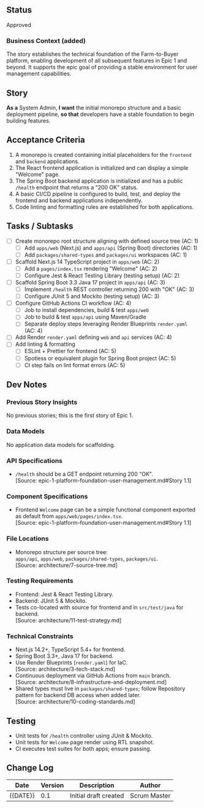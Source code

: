 ## Status
Approved

### Business Context (added)
The story establishes the technical foundation of the Farm-to-Buyer platform, enabling development of all subsequent features in Epic 1 and beyond. It supports the epic goal of providing a stable environment for user management capabilities.

## Story
**As a** System Admin,
**I want** the initial monorepo structure and a basic deployment pipeline,
**so that** developers have a stable foundation to begin building features.

## Acceptance Criteria
1. A monorepo is created containing initial placeholders for the `frontend` and `backend` applications.
2. The React frontend application is initialized and can display a simple "Welcome" page.
3. The Spring Boot backend application is initialized and has a public `/health` endpoint that returns a "200 OK" status.
4. A basic CI/CD pipeline is configured to build, test, and deploy the frontend and backend applications independently.
5. Code linting and formatting rules are established for both applications.

## Tasks / Subtasks
- [ ] Create monorepo root structure aligning with defined source tree (AC: 1)
  - [ ] Add `apps/web` (Next.js) and `apps/api` (Spring Boot) directories (AC: 1)  
  - [ ] Add `packages/shared-types` and `packages/ui` workspaces (AC: 1)
- [ ] Scaffold Next.js 14 TypeScript project in `apps/web` (AC: 2)
  - [ ] Add a `pages/index.tsx` rendering "Welcome" (AC: 2)
  - [ ] Configure Jest & React Testing Library (testing setup) (AC: 2)
- [ ] Scaffold Spring Boot 3.3 Java 17 project in `apps/api` (AC: 3)
  - [ ] Implement `/health` REST controller returning 200 with "OK" (AC: 3)
  - [ ] Configure JUnit 5 and Mockito (testing setup) (AC: 3)
- [ ] Configure GitHub Actions CI workflow (AC: 4)
  - [ ] Job to install dependencies, build & test `apps/web`
  - [ ] Job to build & test `apps/api` using Maven/Gradle
  - [ ] Separate deploy steps leveraging Render Blueprints `render.yaml` (AC: 4)
- [ ] Add Render `render.yaml` defining `web` and `api` services (AC: 4)
- [ ] Add linting & formatting
  - [ ] ESLint + Prettier for frontend (AC: 5)
  - [ ] Spotless or equivalent plugin for Spring Boot project (AC: 5)
  - [ ] CI step fails on lint format errors (AC: 5)

## Dev Notes
### Previous Story Insights
No previous stories; this is the first story of Epic 1.

### Data Models
No application data models for scaffolding.

### API Specifications
- `/health` should be a GET endpoint returning 200 "OK".  
  [Source: epic-1-platform-foundation-user-management.md#Story 1.1]

### Component Specifications
- Frontend `Welcome` page can be a simple functional component exported as default from `apps/web/pages/index.tsx`.  
  [Source: epic-1-platform-foundation-user-management.md#Story 1.1]

### File Locations
- Monorepo structure per source tree:  
  `apps/api`, `apps/web`, `packages/shared-types`, `packages/ui`.  
  [Source: architecture/7-source-tree.md]

### Testing Requirements
- Frontend: Jest & React Testing Library.  
- Backend: JUnit 5 & Mockito.  
- Tests co-located with source for frontend and in `src/test/java` for backend.  
  [Source: architecture/11-test-strategy.md]

### Technical Constraints
- Next.js 14.2+, TypeScript 5.4+ for frontend.  
- Spring Boot 3.3+, Java 17 for backend.  
- Use Render Blueprints (`render.yaml`) for IaC.  
  [Source: architecture/3-tech-stack.md]
- Continuous deployment via GitHub Actions from `main` branch.  
  [Source: architecture/8-infrastructure-and-deployment.md]
- Shared types must live in `packages/shared-types`; follow Repository pattern for backend DB access when added later.  
  [Source: architecture/10-coding-standards.md]

## Testing
- Unit tests for `/health` controller using JUnit & Mockito.
- Unit tests for `Welcome` page render using RTL snapshot.
- CI executes test suites for both apps; ensure passing.

## Change Log
| Date | Version | Description | Author |
|------|---------|-------------|--------|
| {{DATE}} | 0.1 | Initial draft created | Scrum Master |
 